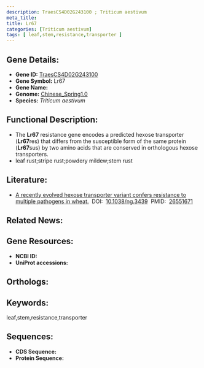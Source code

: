 ```yaml
---
description: TraesCS4D02G243100 ; Triticum aestivum
meta_title:
title: Lr67
categories: [Triticum aestivum]
tags: [ leaf,stem,resistance,transporter ]
---
```


## Gene Details:
- **Gene ID:**	[TraesCS4D02G243100]()
- **Gene Symbol:** Lr67
- **Gene Name:** 
- **Genome:** [Chinese_Spring1.0]()
- **Species:** *Triticum aestivum*

## Functional Description:
   - The **Lr67** resistance gene encodes a predicted hexose transporter (**Lr67**res) that differs from the susceptible form of the same protein (**Lr67**sus) by two amino acids that are conserved in orthologous hexose transporters. 
   - leaf rust;stripe rust;powdery mildew;stem rust

## Literature:
   - [A recently evolved hexose transporter variant confers resistance to multiple pathogens in wheat.]( https://www.nature.com/articles/ng.3439)&nbsp;&nbsp;DOI:&nbsp;&nbsp;[10.1038/ng.3439](https://www.nature.com/articles/ng.3439)&nbsp;&nbsp;PMID:&nbsp;&nbsp;[26551671](https://pubmed.ncbi.nlm.nih.gov/26551671/)

## Related News:

## Gene Resources:
- **NCBI ID:** [](https://www.ncbi.nlm.nih.gov/gene/?term=)
- **UniProt accessions:** [](https://www.uniprot.org/uniprotkb//entry)

## Orthologs:

## Keywords:
leaf,stem,resistance,transporter

## Sequences:
- **CDS Sequence:**
- **Protein Sequence:**

